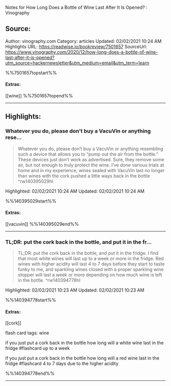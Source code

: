 Notes for How Long Does a Bottle of Wine Last After It Is Opened? : Vinography

## Source:
Author: vinography.com
Category: articles
Updated: 02/02/2021 10:24 AM
Highlights URL: https://readwise.io/bookreview/7501657
SourceUrl: https://www.vinography.com/2020/12/how-long-does-a-bottle-of-wine-last-after-it-is-opened?utm_source=hackernewsletter&utm_medium=email&utm_term=learn

%%7501657topstart%%
#### Extras:
[[wine]]
%%7501657topend%%


 
-----
 ## Highlights:

### Whatever you do, please don’t buy a VacuVin or anything rese...
>Whatever you do, please don’t buy a VacuVin or anything resembling such a device that allows you to “pump out the air from the bottle.” These devices just don’t work as advertised. Sure, they remove some air, but not enough to truly protect the wine. I’ve done various trials at home and in my experience, wines sealed with VacuVin last no longer than wines with the cork pushed a little ways back in the bottle ^rw140395029hl


Highlighted: 02/02/2021 10:24 AM
Updated: 02/02/2021 10:24 AM

%%140395029start%%
#### Extras:
[[vacuvin]]
%%140395029end%%



------

### TL;DR: put the cork back in the bottle, and put it in the fr...
>TL;DR: put the cork back in the bottle, and put it in the fridge. I find that most white wines will last up to a week or more in the fridge. Red wines with higher acidity will last 4 to 7 days before they start to taste funky to me, and sparkling wines closed with a proper sparkling wine stopper will last a week or more depending on how much wine is left in the bottle. ^rw140394778hl


Highlighted: 02/02/2021 10:23 AM
Updated: 02/02/2021 10:23 AM

%%140394778start%%
#### Extras:
[[cork]]

flash card tags: wine

if you just put a cork back in the bottle how long will a white wine last in the fridge #flashcard 
up to a week
<!--ID: 1614665312023-->


if you just put a cork back in the bottle how long will a red wine last in the fridge #flashcard 
4 to 7 days due to the higher acidity
<!--ID: 1614665312037-->


%%140394778end%%



------

